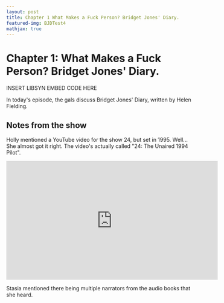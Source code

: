 ```yaml
---
layout: post
title: Chapter 1 What Makes a Fuck Person? Bridget Jones' Diary.
featured-img: BJDTest4
mathjax: true
---
```


# Chapter 1: What Makes a Fuck Person? Bridget Jones' Diary.

INSERT LIBSYN EMBED CODE HERE

In today's episode, the gals discuss Bridget Jones' Diary, written by Helen Fielding.

## Notes from the show

Holly mentioned a YouTube video for the show 24, but set in 1995. Well... She almost got it right. The video's actually called "24: The Unaired 1994 Pilot".

<iframe width="560" height="315" src="https://www.youtube-nocookie.com/embed/JMLH_QyPTYM?rel=0" frameborder="0" allow="autoplay; encrypted-media" allowfullscreen></iframe>

Stasia mentioned there being multiple narrators from the audio books that she heard.

